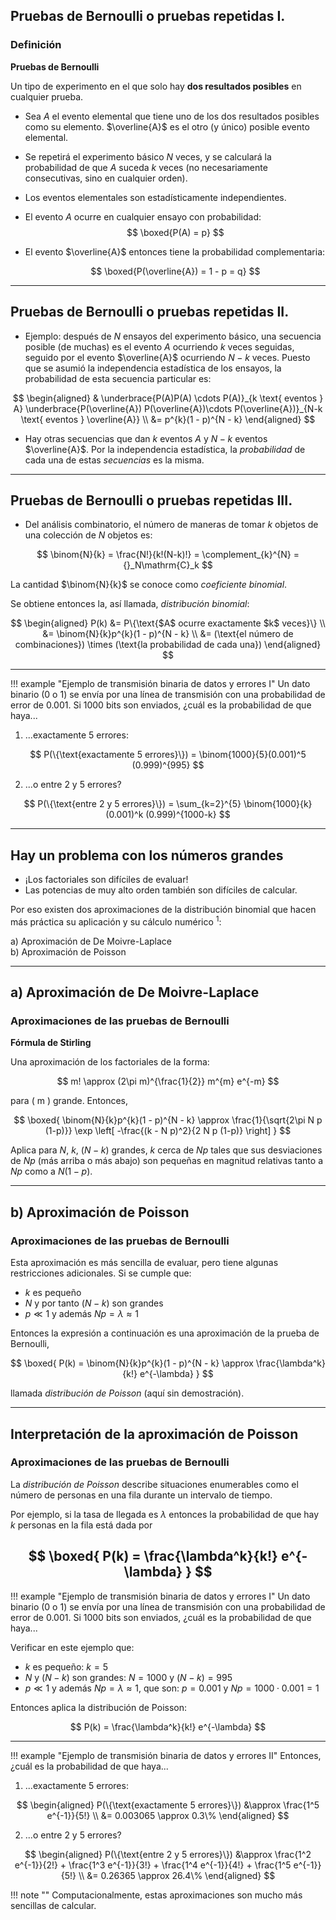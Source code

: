## Pruebas de Bernoulli o pruebas repetidas I.

### Definición

**Pruebas de Bernoulli**

Un tipo de experimento en el que solo hay **dos resultados posibles** en cualquier prueba.

- Sea $A$ el evento elemental que tiene uno de los dos resultados posibles como su elemento. $\overline{A}$ es el otro (y único) posible evento elemental.

- Se repetirá el experimento básico $N$ veces, y se calculará la probabilidad de que $A$ suceda $k$ veces (no necesariamente consecutivas, sino en cualquier orden).

- Los eventos elementales son estadísticamente independientes. 

- El evento $A$ ocurre en cualquier ensayo con probabilidad:
$$
\boxed{P(A) = p}
$$

- El evento $\overline{A}$ entonces tiene la probabilidad complementaria:

    $$
    \boxed{P(\overline{A}) = 1 - p = q}
    $$
---
## Pruebas de Bernoulli o pruebas repetidas II.


- Ejemplo: después de $N$ ensayos del experimento básico, una secuencia posible (de muchas) es el evento $A$ ocurriendo $k$ veces seguidas, seguido por el evento $\overline{A}$ ocurriendo $N-k$ veces. Puesto que se asumió la independencia estadística de los ensayos, la probabilidad de esta secuencia particular es:

$$
\begin{aligned}
& \underbrace{P(A)P(A) \cdots P(A)}_{k \text{ eventos } A} \underbrace{P(\overline{A}) P(\overline{A})\cdots P(\overline{A})}_{N-k \text{ eventos } \overline{A}} \\
&= p^{k}(1 - p)^{N - k}
\end{aligned}
$$

- Hay otras secuencias que dan $k$ eventos $A$ y $N-k$ eventos $\overline{A}$. Por la independencia estadística, la *probabilidad* de cada una de estas *secuencias* es la misma.
---
## Pruebas de Bernoulli o pruebas repetidas III.

- Del análisis combinatorio, el número de maneras de tomar $k$ objetos de una colección de $N$ objetos es:

$$
\binom{N}{k} = \frac{N!}{k!(N-k)!} = \complement_{k}^{N} = {}_N\mathrm{C}_k
$$

La cantidad $\binom{N}{k}$ se conoce como *coeficiente binomial*.

Se obtiene entonces la, así llamada, *distribución binomial*:

$$
\begin{aligned}
P(k) &= P\{\text{$A$ ocurre exactamente $k$ veces}\} \\
     &= \binom{N}{k}p^{k}(1 - p)^{N - k}
     \\
&= (\text{el número de combinaciones}) \times (\text{la probabilidad de cada una})
\end{aligned}
$$

---

!!! example "Ejemplo de transmisión binaria de datos y errores I"
    Un dato binario (0 o 1) se envía por una línea de transmisión con una probabilidad de error de 0.001. Si 1000 bits son enviados, ¿cuál es la probabilidad de que haya... 

1. ...exactamente 5 errores:

$$
P(\{\text{exactamente 5 errores}\}) = \binom{1000}{5}(0.001)^5 (0.999)^{995}
$$


2. ...o entre 2 y 5 errores?

$$
P(\{\text{entre 2 y 5 errores}\}) = \sum_{k=2}^{5} \binom{1000}{k}(0.001)^k (0.999)^{1000-k}
$$


---
## Hay un problema con los números grandes

- ¡Los factoriales son difíciles de evaluar!
- Las potencias de muy alto orden también son difíciles de calcular.

Por eso existen dos aproximaciones de la distribución binomial que hacen más práctica su aplicación y su cálculo numérico $^1$:

a) Aproximación de De Moivre-Laplace  
b) Aproximación de Poisson



---

## a) Aproximación de De Moivre-Laplace

### Aproximaciones de las pruebas de Bernoulli

**Fórmula de Stirling**

Una aproximación de los factoriales de la forma:

$$
m! \approx (2\pi m)^{\frac{1}{2}} m^{m} e^{-m}
$$

para \( m \) grande. Entonces,

$$
\boxed{
\binom{N}{k}p^{k}(1 - p)^{N - k} \approx \frac{1}{\sqrt{2\pi N p (1-p)}} \exp \left[ -\frac{(k - N p)^2}{2 N p (1-p)} \right]
}
$$

Aplica para $N$, $k$, $(N-k)$ grandes, $k$ cerca de $Np$ tales que sus desviaciones de $Np$ (más arriba o más abajo) son pequeñas en magnitud relativas tanto a $Np$ como a $N(1-p)$.

---

## b) Aproximación de Poisson
### Aproximaciones de las pruebas de Bernoulli

Esta aproximación es más sencilla de evaluar, pero tiene algunas restricciones adicionales. Si se cumple que:

- $k$ es pequeño  
- $N$ y por tanto $(N-k)$ son grandes  
- $p\ll 1$ y además $Np = \lambda \approx 1$

Entonces la expresión a continuación es una aproximación de la prueba de Bernoulli,

$$
\boxed{
P(k) = \binom{N}{k}p^{k}(1 - p)^{N - k} \approx \frac{\lambda^k}{k!} e^{-\lambda}
}
$$


llamada *distribución de Poisson* (aquí sin demostración).

---
## Interpretación de la aproximación de Poisson
### Aproximaciones de las pruebas de Bernoulli

La *distribución de Poisson* describe situaciones enumerables como el número de personas en una fila durante un intervalo de tiempo.

Por ejemplo, si la tasa de llegada es $\lambda$ entonces la probabilidad de que hay $k$ personas en la fila está dada por 

$$
\boxed{
P(k) = \frac{\lambda^k}{k!} e^{-\lambda}
}
$$
---
!!! example "Ejemplo de transmisión binaria de datos y errores I"
    Un dato binario (0 o 1) se envía por una línea de transmisión con una probabilidad de error de 0.001. Si 1000 bits son enviados, ¿cuál es la probabilidad de que haya... 

Verificar en este ejemplo que:

- $k$ es pequeño: $k = 5$  
- $N$ y $(N-k)$ son grandes: $N = 1000$ y $(N-k) = 995$  
- $p \ll 1$ y además $Np = \lambda \approx 1$, que son: $p = 0.001$ y $Np = 1000 \cdot 0.001 = 1$

Entonces aplica la distribución de Poisson:

$$
P(k) = \frac{\lambda^k}{k!} e^{-\lambda}
$$

---

!!! example "Ejemplo de transmisión binaria de datos y errores II"
    Entonces, ¿cuál es la probabilidad de que haya...

1. ...exactamente 5 errores:

$$
\begin{aligned}
P(\{\text{exactamente 5 errores}\}) &\approx \frac{1^5 e^{-1}}{5!} \\
&= 0.003065 \approx 0.3\%
\end{aligned}
$$

2. ...o entre 2 y 5 errores?

$$
\begin{aligned}
P(\{\text{entre 2 y 5 errores}\}) &\approx \frac{1^2 e^{-1}}{2!} + \frac{1^3 e^{-1}}{3!} + \frac{1^4 e^{-1}}{4!} + \frac{1^5 e^{-1}}{5!} \\
&= 0.26365 \approx 26.4\%
\end{aligned}
$$

!!! note ""
    Computacionalmente, estas aproximaciones son mucho más sencillas de calcular.